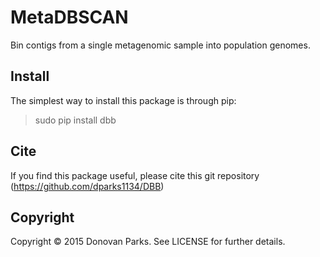 # MetaDBSCAN

Bin contigs from a single metagenomic sample into population genomes.


## Install

The simplest way to install this package is through pip:
> sudo pip install dbb


## Cite

If you find this package useful, please cite this git repository (https://github.com/dparks1134/DBB)

## Copyright

Copyright © 2015 Donovan Parks. See LICENSE for further details.
